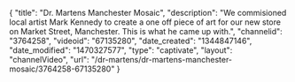 {
    "title": "Dr. Martens Manchester Mosaic",
    "description": "We commisioned local artist Mark Kennedy to create a one off piece of art for our new store on Market Street, Manchester. This is what he came up with.",
    "channelid": "3764258",
    "videoid": "67135280",
    "date_created": "1344847146",
    "date_modified": "1470327577",
    "type": "captivate",
    "layout": "channelVideo",
    "url": "\/dr-martens\/dr-martens-manchester-mosaic\/3764258-67135280"
}